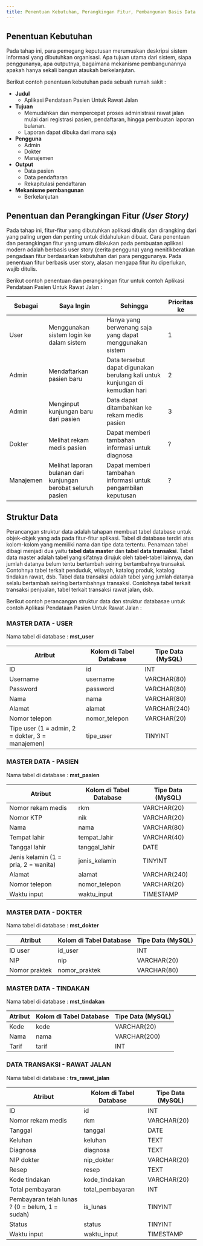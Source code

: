 ```yaml
---
title: Penentuan Kebutuhan, Perangkingan Fitur, Pembangunan Basis Data
---
```


## Penentuan Kebutuhan
Pada tahap ini, para pemegang keputusan merumuskan deskripsi sistem informasi yang dibutuhkan organisasi. Apa tujuan utama dari sistem, siapa penggunanya, apa outputnya, bagaimana mekanisme pembangunannya apakah hanya sekali bangun ataukah berkelanjutan.

Berikut contoh penentuan kebutuhan pada sebuah rumah sakit :

- **Judul**
  - Aplikasi Pendataan Pasien Untuk Rawat Jalan
- **Tujuan**
  - Memudahkan dan mempercepat proses administrasi rawat jalan mulai dari registrasi pasien, pendaftaran, hingga pembuatan laporan bulanan.
  - Laporan dapat dibuka dari mana saja
- **Pengguna**
  - Admin
  - Dokter
  - Manajemen
- **Output**
  - Data pasien
  - Data pendaftaran
  - Rekapitulasi pendaftaran
- **Mekanisme pembangunan**
  - Berkelanjutan

## Penentuan dan Perangkingan Fitur _(User Story)_
Pada tahap ini, fitur-fitur yang dibutuhkan aplikasi ditulis dan dirangking dari yang paling urgen dan penting untuk didahulukan dibuat. Cara penentuan dan perangkingan fitur yang umum dilakukan pada pembuatan aplikasi modern adalah berbasis user story (cerita pengguna) yang menitikberatkan pengadaan fitur berdasarkan kebutuhan dari para penggunanya. Pada penentuan fitur berbasis user story, alasan mengapa fitur itu diperlukan, wajib ditulis. 

Berikut contoh penentuan dan perangkingan fitur untuk contoh Aplikasi Pendataan Pasien Untuk Rawat Jalan :

| Sebagai | Saya Ingin | Sehingga | Prioritas ke |
|---|---|---|---|
| User | Menggunakan sistem login ke dalam sistem | Hanya yang berwenang saja yang dapat menggunakan sistem | 1 |
| Admin | Mendaftarkan pasien baru | Data tersebut dapat digunakan berulang kali untuk kunjungan di kemudian hari | 2 |
| Admin | Menginput kunjungan baru dari pasien | Data dapat ditambahkan ke rekam medis pasien | 3 |
| Dokter | Melihat rekam medis pasien | Dapat memberi tambahan informasi untuk diagnosa | ? |
| Manajemen | Melihat laporan bulanan dari kunjungan berobat seluruh pasien | Dapat memberi tambahan informasi untuk pengambilan keputusan | ? |

## Struktur Data
Perancangan struktur data adalah tahapan membuat tabel database untuk objek-objek yang ada pada fitur-fitur aplikasi. Tabel di database terdiri atas kolom-kolom yang memiliki nama dan tipe data tertentu. Penamaan tabel dibagi menjadi dua yaitu **tabel data master** dan **tabel data transaksi**. Tabel data master adalah tabel yang sifatnya dirujuk oleh tabel-tabel lainnya, dan jumlah datanya belum tentu bertambah seiring bertambahnya transaksi. Contohnya tabel terkait penduduk, wilayah, katalog produk, katalog tindakan rawat, dsb. Tabel data transaksi adalah tabel yang jumlah datanya selalu bertambah seiring bertambahnya transaksi. Contohnya tabel terkait transaksi penjualan, tabel terkait transaksi rawat jalan, dsb.

Berikut contoh perancangan struktur data dan struktur databasae untuk contoh Aplikasi Pendataan Pasien Untuk Rawat Jalan :

### MASTER DATA - USER
Nama tabel di database : **mst_user**

| Atribut | Kolom di Tabel Database | Tipe Data (MySQL) |
|---|---|---|
| ID | id | INT |
| Username | username | VARCHAR(80) |
| Password | password | VARCHAR(80) |
| Nama | nama | VARCHAR(80) |
| Alamat | alamat | VARCHAR(240) |
| Nomor telepon | nomor_telepon | VARCHAR(20) |
| Tipe user (1 = admin, 2 = dokter, 3 = manajemen) | tipe_user | TINYINT |

### MASTER DATA - PASIEN
Nama tabel di database : **mst_pasien**

| Atribut | Kolom di Tabel Database | Tipe Data (MySQL) |
|---|---|---|
| Nomor rekam medis | rkm | VARCHAR(20) |
| Nomor KTP | nik | VARCHAR(20) |
| Nama | nama | VARCHAR(80) |
| Tempat lahir | tempat_lahir | VARCHAR(40) |
| Tanggal lahir | tanggal_lahir | DATE |
| Jenis kelamin (1 = pria, 2 = wanita) | jenis_kelamin | TINYINT |
| Alamat | alamat | VARCHAR(240) |
| Nomor telepon | nomor_telepon | VARCHAR(20) |
| Waktu input | waktu_input | TIMESTAMP |

### MASTER DATA - DOKTER
Nama tabel di database : **mst_dokter**

| Atribut | Kolom di Tabel Database | Tipe Data (MySQL) |
|---|---|---|
| ID user | id_user | INT |
| NIP | nip | VARCHAR(20) |
| Nomor praktek | nomor_praktek | VARCHAR(80) |

### MASTER DATA - TINDAKAN
Nama tabel di database : **mst_tindakan**

| Atribut | Kolom di Tabel Database | Tipe Data (MySQL) |
|---|---|---|
| Kode | kode | VARCHAR(20) |
| Nama | nama | VARCHAR(200) |
| Tarif | tarif | INT |

### DATA TRANSAKSI - RAWAT JALAN
Nama tabel di database : **trs_rawat_jalan**

| Atribut | Kolom di Tabel Database | Tipe Data (MySQL) |
|---|---|---|
| ID | id | INT |
| Nomor rekam medis | rkm | VARCHAR(20) |
| Tanggal | tanggal | DATE |
| Keluhan | keluhan | TEXT |
| Diagnosa | diagnosa | TEXT |
| NIP dokter | nip_dokter | VARCHAR(20) |
| Resep | resep | TEXT |
| Kode tindakan | kode_tindakan | VARCHAR(20) |
| Total pembayaran | total_pembayaran | INT |
| Pembayaran telah lunas ? (0 = belum, 1 = sudah) | is_lunas | TINYINT |
| Status | status | TINYINT |
| Waktu input | waktu_input | TIMESTAMP |
